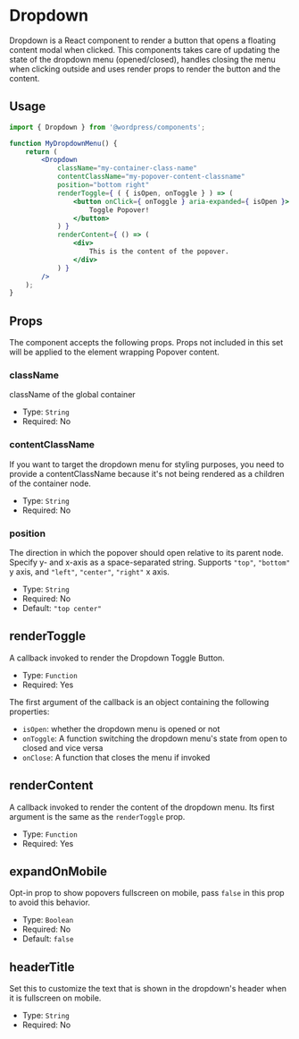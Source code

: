 Dropdown
========

Dropdown is a React component to render a button that opens a floating content modal when clicked.
This components takes care of updating the state of the dropdown menu (opened/closed), handles closing the menu when clicking outside
and uses render props to render the button and the content.

## Usage


```jsx
import { Dropdown } from '@wordpress/components';

function MyDropdownMenu() {
	return (
		<Dropdown
			className="my-container-class-name"
			contentClassName="my-popover-content-classname"
			position="bottom right"
			renderToggle={ ( { isOpen, onToggle } ) => (
				<button onClick={ onToggle } aria-expanded={ isOpen }>
					Toggle Popover!
				</button>
			) }
			renderContent={ () => (
				<div>
					This is the content of the popover.
				</div>
			) }
		/>
	);
}
```

## Props

The component accepts the following props. Props not included in this set will be applied to the element wrapping Popover content.

### className

className of the global container

- Type: `String`
- Required: No

### contentClassName

If you want to target the dropdown menu for styling purposes, you need to provide a contentClassName because it's not being rendered as a children of the container node.

- Type: `String`
- Required: No

### position

The direction in which the popover should open relative to its parent node. Specify y- and x-axis as a space-separated string. Supports `"top"`, `"bottom"` y axis, and `"left"`, `"center"`, `"right"` x axis.

- Type: `String`
- Required: No
- Default: `"top center"`

## renderToggle

A callback invoked to render the Dropdown Toggle Button.

- Type: `Function`
- Required: Yes

The first argument of the callback is an object containing the following properties:

 - `isOpen`: whether the dropdown menu is opened or not
 - `onToggle`: A function switching the dropdown menu's state from open to closed and vice versa
 - `onClose`: A function that closes the menu if invoked

## renderContent

A callback invoked to render the content of the dropdown menu. Its first argument is the same as the `renderToggle` prop.

- Type: `Function`
- Required: Yes

## expandOnMobile

Opt-in prop to show popovers fullscreen on mobile, pass `false` in this prop to avoid this behavior.

 - Type: `Boolean`
 - Required: No
 - Default: `false`

 ## headerTitle

 Set this to customize the text that is shown in the dropdown's header when
 it is fullscreen on mobile.

 - Type: `String`
 - Required: No
